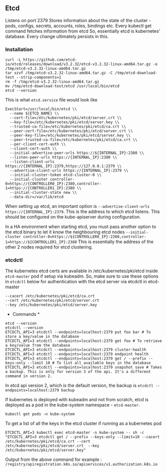## Etcd

Listens on port 2379
Stores information about the state of the cluster - pods, configs, secrets, accounts, roles, bindings etc.
Every kubectl get command fetches information from etcd
So, essentially etcd is kubernetes' database. Every change ultimately persists in this.

### Installation

```
curl -L https://github.com/etcd-io/etcd/releases/download/v3.2.32/etcd-v3.2.32-linux-amd64.tar.gz -o /tmp/etcd-v3.2.32-linux-amd64.tar.gz
tar xzvf /tmp/etcd-v3.2.32-linux-amd64.tar.gz -C /tmp/etcd-download-test --strip-components=1
rm -f /tmp/etcd-v3.2.32-linux-amd64.tar.gz
mv /tmp/etcd-download-test/etcd /usr/local/bin/etcd
etcd --version
```

This is what `etcd.service` file would look like
```
ExecStart=/usr/local/bin/etcd \\
  --name ${ETCD_NAME} \\
  --cert-file=/etc/kubernetes/pki/etcd/server.crt \\
  --key-file=/etc/kubernetes/pki/etcd/server.key \\
  --trusted-ca-file=/etc/kubernetes/pki/etcd/ca.crt \\
  --peer-cert-file=/etc/kubernetes/pki/etcd/server.crt \\
  --peer-key-file=/etc/kubernetes/pki/etcd/server.key \\
  --peer-trusted-ca-file=/etc/kubernetes/pki/etcd/ca.crt \\
  --per-client-cert-auth \\
  --client-cert-auth \\
  --initial-advertise-peer-urls https://${INTERNAL_IP}:2380 \\
  --listen-peer-urls https://{INTERNAL_IP}:2380 \\
  --listen-client-urls https://{INTERNAL_IP}:2379,https://127.0.0.1:2379 \\
  --advertise-client-urls https://{INTERNAL_IP}:2379 \\
  --initial-cluster-token etcd-cluster-0 \\
  --initial-cluster controller-0=https://{CONTROLLER0_IP}:2380,controller-1=https://{CONTROLLER1_IP}:2380 \\
  --initial-cluster-state new \\
  --data-dir=/var/lib/etcd
```

When setting up etcd, an important option is `--advertise-client-urls https://{INTERNAL_IP}:2379`. This is the address to which etcd listens.
This should be configured on the kube-apiserver during configuration.

In a HA environment when starting etcd, you must pass another option to the etcd binary to let it know the neighbouring etcd nodes
`--initial-cluster controller-0=https://${CONTROLLER0_IP}:2380,controller-1=https://${CONTROLLER1_IP}:2380`
This is essentially the address of the other 2 nodes required for etcd clustering.


### etcdctl

The kubernetes etcd certs are available in /etc/kubernetes/pki/etcd inside `etcd-master` pod if setup via kubeadm.
So, make sure to use these options in `etcdctl` below for authentication with the etcd server via etcdctl in etcd-master
```
--cacert /etc/kubernetes/pki/etcd/ca.crt
--cert /etc/kubernetes/pki/etcd/server.crt
--key /etc/kubernetes/pki/etcd/server.key
```

* Commands *

```
etcd --version
etcdctl --version
ETCDCTL_API=3 etcdctl --endpoints=localhost:2379 put foo bar # To store a key/value in the database
ETCDCTL_API=3 etcdctl --endpoints=localhost:2379 get foo # To retrieve a key/value from the database
ETCDCTL_API=3 etcdctl --endpoints=localhost:2379 cluster-health
ETCDCTL_API=3 etcdctl --endpoints=localhost:2379 endpoint health
ETCDCTL_API=3 etcdctl --endpoints=localhost:2379 get / --prefix --keys-only --limit 10 # To list all available keys in the database
ETCDCTL_API=3 etcdctl --endpoints=localhost:2379 snapshot save # Takes a backup. This is only for version 3 of the api. It's a different command in version 2.
```
In etcd api version 2, which is the default version, the backup is `etcdctl --endpoints=localhost:2379 backup`

If kubernetes is deployed with kubeadm and not from scratch, etcd is deployed as a pod in the kube-system namespace - `etcd-master`.
```
kubectl get pods -n kube-system
```

To get a list of all the keys in the etcd cluster if running as a kubernetes pod
```
ETCDCTL_API=3 kubectl exec etcd-master -n kube-system -- sh -c "ETCDCTL_API=3 etcdctl get / --prefix --keys-only --limit=10 --cacert /etc/kubernetes/pki/etcd/ca.crt --cert /etc/kubernetes/pki/etcd/server.crt  --key /etc/kubernetes/pki/etcd/server.key"
```
Output from the above command for example : `/registry/apiregistration.k8s.io/apiservices/v1.authorization.k8s.io`
